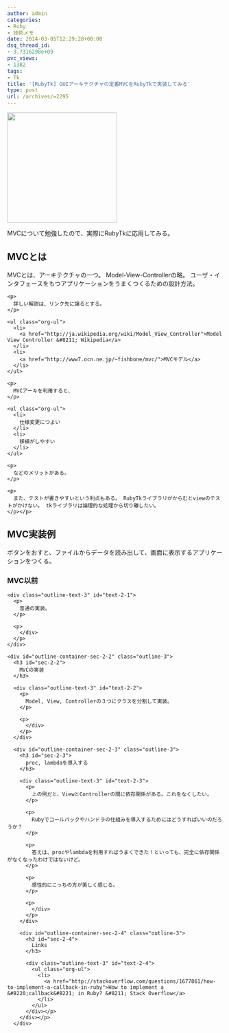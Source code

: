 ```yaml
---
author: admin
categories:
- Ruby
- 技術メモ
date: 2014-03-05T12:29:28+00:00
dsq_thread_id:
- 3.7316298e+09
pvc_views:
- 1382
tags:
- Tk
title: '[RubyTk] GUIアーキテクチャの定番MVCをRubyTkで実装してみる'
type: post
url: /archives/=2295
---
```


[<img alt="" src="https://lh3.googleusercontent.com/-Zf4rF4KLaKQ/UvpByiJqSvI/AAAAAAAABCA/lvJgohfEmdo/s800/ruby1.png" width="256" height="256" />][1] 

MVCについて勉強したので、実際にRubyTkに応用してみる。 

<div id="outline-container-sec-1" class="outline-2">
  <h2 id="sec-1">
    MVCとは
  </h2>
  
  <div class="outline-text-2" id="text-1">
    <p>
      MVCとは、アーキテクチャの一つ。 Model-View-Controllerの略。 ユーザ・インタフェースをもつアプリケーションをうまくつくるための設計方法。
    </p>
    
    <p>
      詳しい解説は、リンク先に譲るとする。
    </p>
    
    <ul class="org-ul">
      <li>
        <a href="http://ja.wikipedia.org/wiki/Model_View_Controller">Model View Controller &#8211; Wikipedia</a>
      </li>
      <li>
        <a href="http://www7.ocn.ne.jp/~fishbone/mvc/">MVCモデル</a>
      </li>
    </ul>
    
    <p>
      MVCアーキを利用すると、
    </p>
    
    <ul class="org-ul">
      <li>
        仕様変更につよい
      </li>
      <li>
        移植がしやすい
      </li>
    </ul>
    
    <p>
      などのメリットがある。
    </p>
    
    <p>
      また、テストが書きやすいという利点もある。 RubyTkライブラリがからむとviewのテストがかけない。 tkライブラリは論理的な処理から切り離したい。
    </p></p>
  </div></p>
</div>

<div id="outline-container-sec-2" class="outline-2">
  <h2 id="sec-2">
    MVC実装例
  </h2>
  
  <div class="outline-text-2" id="text-2">
    <p>
      ボタンをおすと、ファイルからデータを読み出して、画面に表示するアプリケーションをつくる。
    </p></p>
  </div>
  
  <div id="outline-container-sec-2-1" class="outline-3">
    <h3 id="sec-2-1">
      MVC以前
    </h3>
    
    <div class="outline-text-3" id="text-2-1">
      <p>
        普通の実装。
      </p>
      
      <p>
        </div>
      </p>
    </div>
    
    <div id="outline-container-sec-2-2" class="outline-3">
      <h3 id="sec-2-2">
        MVCの実装
      </h3>
      
      <div class="outline-text-3" id="text-2-2">
        <p>
          Model, View, Controllerの３つにクラスを分割して実装。
        </p>
        
        <p>
          </div>
        </p>
      </div>
      
      <div id="outline-container-sec-2-3" class="outline-3">
        <h3 id="sec-2-3">
          proc, lambdaを導入する
        </h3>
        
        <div class="outline-text-3" id="text-2-3">
          <p>
            上の例だと、ViewとControllerの間に依存関係がある。これをなくしたい。
          </p>
          
          <p>
            Rubyでコールバックやハンドラの仕組みを導入するためにはどうすればいいのだろうか？
          </p>
          
          <p>
            答えは、procやlambdaを利用すればうまくできた！といっても、完全に依存関係がなくなったわけではないけど。
          </p>
          
          <p>
            感性的にこっちの方が美しく感じる。
          </p>
          
          <p>
            </div>
          </p>
        </div>
        
        <div id="outline-container-sec-2-4" class="outline-3">
          <h3 id="sec-2-4">
            Links
          </h3>
          
          <div class="outline-text-3" id="text-2-4">
            <ul class="org-ul">
              <li>
                <a href="http://stackoverflow.com/questions/1677861/how-to-implement-a-callback-in-ruby">How to implement a &#8220;callback&#8221; in Ruby? &#8211; Stack Overflow</a>
              </li>
            </ul>
          </div></p>
        </div></p>
      </div>

 [1]: https://picasaweb.google.com/lh/photo/Tu2VEkVYqYsV04cIb3i5qTyD6hjDXGH6XyE6iLrzolo?feat=embedwebsite